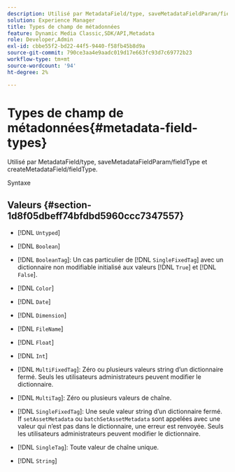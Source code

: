 ```yaml
---
description: Utilisé par MetadataField/type, saveMetadataFieldParam/fieldType et createMetadataField/fieldType.
solution: Experience Manager
title: Types de champ de métadonnées
feature: Dynamic Media Classic,SDK/API,Metadata
role: Developer,Admin
exl-id: cbbe55f2-bd22-44f5-9440-f58fb45b8d9a
source-git-commit: 790ce3aa4e9aadc019d17e663fc93d7c69772b23
workflow-type: tm+mt
source-wordcount: '94'
ht-degree: 2%

---
```


# Types de champ de métadonnées{#metadata-field-types}

Utilisé par MetadataField/type, saveMetadataFieldParam/fieldType et createMetadataField/fieldType.

Syntaxe

## Valeurs {#section-1d8f05dbeff74bfdbd5960ccc7347557}

* [!DNL `Untyped`]
* [!DNL `Boolean`]
* [!DNL `BooleanTag`]: Un cas particulier de [!DNL `SingleFixedTag`] avec un dictionnaire non modifiable initialisé aux valeurs [!DNL `True`] et [!DNL `False`].

* [!DNL `Color`]
* [!DNL `Date`]
* [!DNL `Dimension`]
* [!DNL `FileName`]
* [!DNL `Float`]
* [!DNL `Int`]
* [!DNL `MultiFixedTag`]: Zéro ou plusieurs valeurs string d’un dictionnaire fermé. Seuls les utilisateurs administrateurs peuvent modifier le dictionnaire.
* [!DNL `MultiTag`]: Zéro ou plusieurs valeurs de chaîne.
* [!DNL `SingleFixedTag`]: Une seule valeur string d’un dictionnaire fermé. If `setAssetMetadata` ou `batchSetAssetMetadata` sont appelées avec une valeur qui n’est pas dans le dictionnaire, une erreur est renvoyée. Seuls les utilisateurs administrateurs peuvent modifier le dictionnaire.

* [!DNL `SingleTag`]: Toute valeur de chaîne unique.
* [!DNL `String`]
